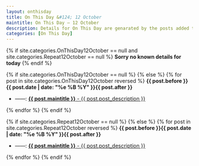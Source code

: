 ```yaml
---
layout: onthisday
title: On This Day &#124; 12 October
maintitle: On This Day — 12 October
description: Details for On This Day are genarated by the posts added to the website so the content is subject to changes/updates over time.
categories: [On This Day]
---
```


{% if site.categories.OnThisDay12October == null and site.categories.Repeat12October == null %}
<strong>Sorry no known details for today</strong>
{% endif %}

{% if site.categories.OnThisDay12October == null %}
{% else %}
{% for post in site.categories.OnThisDay12October reversed %}
<strong>{{ post.before }}{{ post.date | date: "%e %B %Y" }}{{ post.after }}</strong>
<ul>
<li> ——: <a class="{{ post.class }}" href="{{ post.url }}"><strong>{{ post.maintitle }}</strong> - {{ post.post_description }}</a></li>
</ul>
{% endfor %}
{% endif %}

{% if site.categories.Repeat12October == null %}
{% else %}
{% for post in site.categories.Repeat12October reversed %}
<strong>{{ post.before }}{{ post.date | date: "%e %B %Y" }}{{ post.after }}</strong>
<ul>
<li> ——: <a class="{{ post.class }}" href="{{ post.url }}"><strong>{{ post.maintitle }}</strong> - {{ post.post_description }}</a></li>
</ul>
{% endfor %}
{% endif %}

